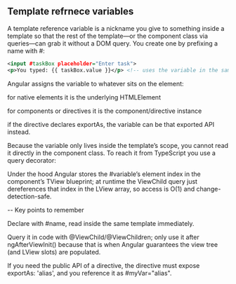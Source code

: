 ##  Template refrnece variables


A template reference variable is a nickname you give to something inside a template so that the rest of the template—or the component class via queries—can grab it without a DOM query.
You create one by prefixing a name with #:

```xml
<input #taskBox placeholder="Enter task">
<p>You typed: {{ taskBox.value }}</p> <!-- uses the variable in the same template -->
```
Angular assigns the variable to whatever sits on the element:

for native elements it is the underlying HTMLElement

for components or directives it is the component/directive instance

if the directive declares exportAs, the variable can be that exported API instead.

Because the variable only lives inside the template’s scope, you cannot read it directly in the component class. To reach it from TypeScript you use a query decorator:

Under the hood Angular stores the #variable’s element index in the component’s TView blueprint; at runtime the ViewChild query just dereferences that index in the LView array, so access is O(1) and change-detection-safe.

 -- Key points to remember

Declare with #name, read inside the same template immediately.

Query it in code with @ViewChild/@ViewChildren; only use it after ngAfterViewInit() because that is when Angular guarantees the view tree (and LView slots) are populated.

If you need the public API of a directive, the directive must expose exportAs: 'alias', and you reference it as #myVar="alias".